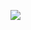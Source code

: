 <a href="https://discord.com" target="_blank"><img src="https://img.shields.io/badge/힝구 [ Hɪɴɢɢᴜ ]#3617-2762F8?style=flat-square&logo=facebook&logoColor=white"/></a>
